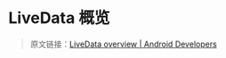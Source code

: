 # LiveData 概览
> 原文链接：[LiveData overview  |  Android Developers](https://developer.android.google.cn/topic/libraries/architecture/lifecycle)


